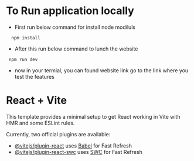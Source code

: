 # To Run application locally 
- First run below command for install node modiluls
```
  npm install
```
- After this run below command to lunch the website
```
 npm run dev
```
- now in your termial, you can found website link go to the link where you test the features 


# React + Vite

This template provides a minimal setup to get React working in Vite with HMR and some ESLint rules.

Currently, two official plugins are available:

- [@vitejs/plugin-react](https://github.com/vitejs/vite-plugin-react/blob/main/packages/plugin-react/README.md) uses [Babel](https://babeljs.io/) for Fast Refresh
- [@vitejs/plugin-react-swc](https://github.com/vitejs/vite-plugin-react-swc) uses [SWC](https://swc.rs/) for Fast Refresh
